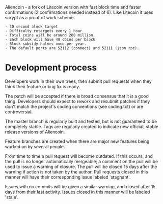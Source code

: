 Aliencoin - a fork of Litecoin version with fast block time and faster confirmations (2 confirmations needed instead of 6). Like Litecoin it uses scrypt as a proof of work scheme.

	- 30 second block target
	- Difficulty retargets every 1 hour
	- Total coins will be around 200 million. 
	- Each block will have 40 coins per block
	- Block subsidy halves once per year.
	- The default ports are 52112 (connect) and 52111 (json rpc).


Development process
===================

Developers work in their own trees, then submit pull requests when
they think their feature or bug fix is ready.

The patch will be accepted if there is broad consensus that it is a
good thing.  Developers should expect to rework and resubmit patches
if they don't match the project's coding conventions (see coding.txt)
or are controversial.

The master branch is regularly built and tested, but is not guaranteed
to be completely stable. Tags are regularly created to indicate new
official, stable release versions of Aliencoin.

Feature branches are created when there are major new features being
worked on by several people.

From time to time a pull request will become outdated. If this occurs, and
the pull is no longer automatically mergeable; a comment on the pull will
be used to issue a warning of closure. The pull will be closed 15 days
after the warning if action is not taken by the author. Pull requests closed
in this manner will have their corresponding issue labeled 'stagnant'.

Issues with no commits will be given a similar warning, and closed after
15 days from their last activity. Issues closed in this manner will be 
labeled 'stale'. 
